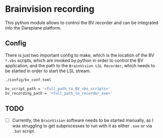 # Brainvision recording

This python module allows to control the BV recorder and can be integrated into the Dareplane platform.

## Config

There is just two important config to make, which is the location of the BV `*.vbs` scripts, which are invoked by python in order to control the BV application, and the path to the
`BrainVision LSL Recorder`, which needs to be started in order to start the LSL stream.

```bash
./config/bv_conf.toml

bv_script_path = '<full_path_to_BV_vbs_scripts>'
bv_recording_path = '<full_path_to_recorder_exe>'
```

## TODO

- [ ] Currently, the `BrainVision` software needs to be started manually, as I was struggling to get subprocesses to run with it as either `.exe` or via `.bat` script.

